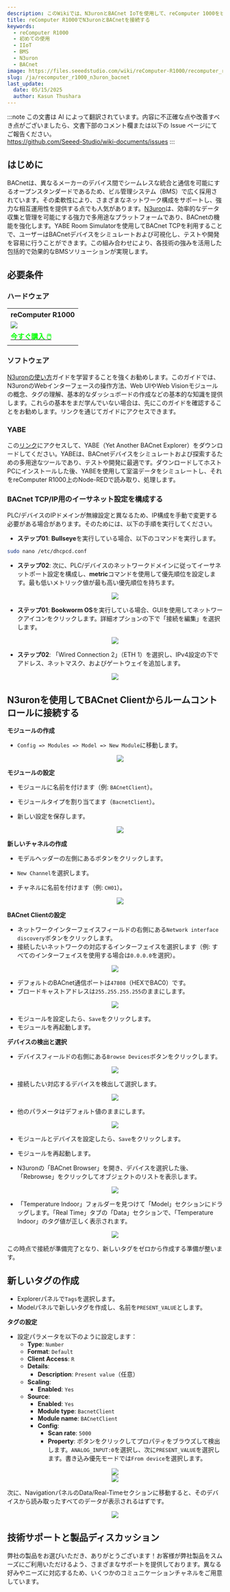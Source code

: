 ```yaml
---
description: このWikiでは、N3uronとBACnet IoTを使用して、reComputer 1000をビル管理システム（BMS）に活用する方法を探ります。デバイスの統合とシミュレーションを学び、BMSソリューションを効果的に強化しましょう。
title: reComputer R1000でN3uronとBACnetを接続する
keywords:
  - reComputer R1000
  - 初めての使用
  - IIoT
  - BMS
  - N3uron
  - BACnet
image: https://files.seeedstudio.com/wiki/reComputer-R1000/recomputer_r_images/01.png
slug: /ja/recomputer_r1000_n3uron_bacnet
last_update:
  date: 05/15/2025
  author: Kasun Thushara
---
```

:::note
この文書は AI によって翻訳されています。内容に不正確な点や改善すべき点がございましたら、文書下部のコメント欄または以下の Issue ページにてご報告ください。  
https://github.com/Seeed-Studio/wiki-documents/issues
:::

## はじめに

BACnetは、異なるメーカーのデバイス間でシームレスな統合と通信を可能にするオープンスタンダードであるため、ビル管理システム（BMS）で広く採用されています。その柔軟性により、さまざまなネットワーク構成をサポートし、強力な相互運用性を提供する点でも人気があります。[N3uron](https://n3uron.com/)は、効率的なデータ収集と管理を可能にする強力で多用途なプラットフォームであり、BACnetの機能を強化します。YABE Room Simulatorを使用してBACnet TCPを利用することで、ユーザーはBACnetデバイスをシミュレートおよび可視化し、テストや開発を容易に行うことができます。この組み合わせにより、各技術の強みを活用した包括的で効果的なBMSソリューションが実現します。

## 必要条件

### ハードウェア

<div class="table-center">
	<table class="table-nobg">
    <tr class="table-trnobg">
      <th class="table-trnobg">reComputer R1000</th>
		</tr>
    <tr class="table-trnobg"></tr>
		<tr class="table-trnobg">
			<td class="table-trnobg"><div style={{textAlign:'center'}}><img src="https://files.seeedstudio.com/wiki/reComputer-R1000/recomputer_r_images/01.png" style={{width:300, height:'auto'}}/></div></td>
		</tr>
    <tr class="table-trnobg"></tr>
		<tr class="table-trnobg">
			<td class="table-trnobg"><div class="get_one_now_container" style={{textAlign: 'center'}}><a class="get_one_now_item" href="https://www.seeedstudio.com/reComputer-R1025-10-p-5895.html" target="_blank">
              <strong><span><font color={'FFFFFF'} size={"4"}> 今すぐ購入 🖱️</font></span></strong>
          </a></div></td>
        </tr>
    </table>
    </div>

### ソフトウェア

[N3uronの使い方](https://wiki.seeedstudio.com/ja/recomputer_r1000_n3uron/)ガイドを学習することを強くお勧めします。このガイドでは、N3uronのWebインターフェースの操作方法、Web UIやWeb Visionモジュールの概念、タグの理解、基本的なダッシュボードの作成などの基本的な知識を提供します。これらの基本をまだ学んでいない場合は、先にこのガイドを確認することをお勧めします。リンクを通じてガイドにアクセスできます。

### YABE

この[リンク](https://sourceforge.net/projects/yetanotherbacnetexplorer/)にアクセスして、YABE（Yet Another BACnet Explorer）をダウンロードしてください。YABEは、BACnetデバイスをシミュレートおよび探索するための多用途なツールであり、テストや開発に最適です。ダウンロードしてホストPCにインストールした後、YABEを使用して室温データをシミュレートし、それをreComputer R1000上のNode-REDで読み取り、処理します。

### BACnet TCP/IP用のイーサネット設定を構成する

PLC/デバイスのIPドメインが無線設定と異なるため、IP構成を手動で変更する必要がある場合があります。そのためには、以下の手順を実行してください。

- **ステップ01**: **Bullseye**を実行している場合、以下のコマンドを実行します。

```sh
sudo nano /etc/dhcpcd.conf
```

- **ステップ02**: 次に、PLC/デバイスのネットワークドメインに従ってイーサネットポート設定を構成し、**metric**コマンドを使用して優先順位を設定します。最も低いメトリック値が最も高い優先順位を持ちます。

<center><img width={600} src="https://files.seeedstudio.com/wiki/reComputer-R1000/nodered/ipconfig.PNG" /></center>

- **ステップ01**: **Bookworm OS**を実行している場合、GUIを使用してネットワークアイコンをクリックします。詳細オプションの下で「接続を編集」を選択します。

<center><img width={600} src="https://files.seeedstudio.com/wiki/reComputer-R1000/nodered/network1.PNG" /></center>

- **ステップ02**: 「Wired Connection 2」（ETH 1）を選択し、IPv4設定の下でアドレス、ネットマスク、およびゲートウェイを追加します。

<center><img width={600} src="https://files.seeedstudio.com/wiki/reComputer-R1000/nodered/network2.PNG" /></center>

## N3uronを使用してBACnet Clientからルームコントロールに接続する

**モジュールの作成**
- `Config => Modules => Model => New Module`に移動します。

  <center><img width={600} src="https://files.seeedstudio.com/wiki/reComputer-R1000/N3uron_bacnet/Module.PNG" /></center>

**モジュールの設定**
- モジュールに名前を付けます（例: `BACnetClient`）。
- モジュールタイプを割り当てます（`BacnetClient`）。
- 新しい設定を保存します。

  <center><img width={600} src="https://files.seeedstudio.com/wiki/reComputer-R1000/N3uron_bacnet/bacnetmodule.PNG" /></center>

**新しいチャネルの作成**
- モデルヘッダーの左側にあるボタンをクリックします。
- `New Channel`を選択します。
- チャネルに名前を付けます（例: `CH01`）。

  <center><img width={600} src="https://files.seeedstudio.com/wiki/reComputer-R1000/N3uron_bacnet/channeladd.PNG" /></center>

**BACnet Clientの設定**
- ネットワークインターフェイスフィールドの右側にある`Network interface discovery`ボタンをクリックします。
- 接続したいネットワークの対応するインターフェイスを選択します（例: すべてのインターフェイスを使用する場合は`0.0.0.0`を選択）。

 <center><img width={600} src="https://files.seeedstudio.com/wiki/reComputer-R1000/N3uron_bacnet/networkad.PNG" /></center>

- デフォルトのBACnet通信ポートは`47808`（HEXでBAC0）です。
- ブロードキャストアドレスは`255.255.255.255`のままにします。

 <center><img width={600} src="https://files.seeedstudio.com/wiki/reComputer-R1000/N3uron_bacnet/CH1.PNG" /></center>

- モジュールを設定したら、`Save`をクリックします。
- モジュールを再起動します。

**デバイスの検出と選択**
- デバイスフィールドの右側にある`Browse Devices`ボタンをクリックします。

 <center><img width={600} src="https://files.seeedstudio.com/wiki/reComputer-R1000/N3uron_bacnet/browsedevice.PNG" /></center>

- 接続したい対応するデバイスを検出して選択します。

 <center><img width={600} src="https://files.seeedstudio.com/wiki/reComputer-R1000/N3uron_bacnet/searcheddevices.PNG" /></center>

- 他のパラメータはデフォルト値のままにします。

 <center><img width={600} src="https://files.seeedstudio.com/wiki/reComputer-R1000/N3uron_bacnet/room_1.PNG" /></center>

- モジュールとデバイスを設定したら、`Save`をクリックします。
- モジュールを再起動します。

- N3uronの「BACnet Browser」を開き、デバイスを選択した後、「Rebrowse」をクリックしてオブジェクトのリストを表示します。

 <center><img width={600} src="https://files.seeedstudio.com/wiki/reComputer-R1000/N3uron_bacnet/browser.PNG" /></center>

- 「Temperature Indoor」フォルダーを見つけて「Model」セクションにドラッグします。「Real Time」タブの「Data」セクションで、「Temperature Indoor」のタグ値が正しく表示されます。

 <center><img width={600} src="https://files.seeedstudio.com/wiki/reComputer-R1000/N3uron_bacnet/drag.gif" /></center>

 この時点で接続が準備完了となり、新しいタグをゼロから作成する準備が整います。

## 新しいタグの作成
- Explorerパネルで`Tags`を選択します。
- Modelパネルで新しいタグを作成し、名前を`PRESENT_VALUE`とします。

**タグの設定**

- 設定パラメータを以下のように設定します：
  - **Type**: `Number`
  - **Format**: `Default`
  - **Client Access**: `R`
  - **Details**:
    - **Description**: `Present value`（任意）
  - **Scaling**:
    - **Enabled**: `Yes`
  - **Source**:
    - **Enabled**: `Yes`
    - **Module type**: `BacnetClient`
    - **Module name**: `BACnetClient`
    - **Config**:
      - **Scan rate**: `5000`
      - **Property**: ボタンをクリックしてプロパティをブラウズして検出します。`ANALOG_INPUT:0`を選択し、次に`PRESENT_VALUE`を選択します。書き込み優先モードでは`From device`を選択します。

<center><img width={600} src="https://files.seeedstudio.com/wiki/reComputer-R1000/N3uron_bacnet/tag-config.PNG" /></center>

<center><img width={600} src="https://files.seeedstudio.com/wiki/reComputer-R1000/N3uron_bacnet/search-tag.png" /></center>

次に、NavigationパネルのData/Real-Timeセクションに移動すると、そのデバイスから読み取ったすべてのデータが表示されるはずです。

<center><img width={600} src="https://files.seeedstudio.com/wiki/reComputer-R1000/N3uron_bacnet/realtime.png" /></center>

## 技術サポートと製品ディスカッション

弊社の製品をお選びいただき、ありがとうございます！お客様が弊社製品をスムーズにご利用いただけるよう、さまざまなサポートを提供しております。異なる好みやニーズに対応するため、いくつかのコミュニケーションチャネルをご用意しています。

<div class="button_tech_support_container">
<a href="https://forum.seeedstudio.com/" class="button_forum"></a> 
<a href="https://www.seeedstudio.com/contacts" class="button_email"></a>
</div>

<div class="button_tech_support_container">
<a href="https://discord.gg/eWkprNDMU7" class="button_discord"></a> 
<a href="https://github.com/Seeed-Studio/wiki-documents/discussions/69" class="button_discussion"></a>
</div>